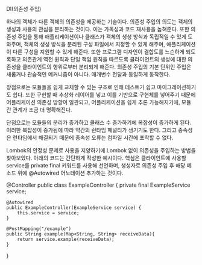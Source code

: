 DI(의존성 주입)

하나의 객체가 다른 객체의 의존성을 제공하는 기술이다.
의존성 주입의 의도는 객체의 생성과 사용의 관심을 분리하는 것이다.
이는 가독성과 코드 재사용을 높혀준다.
또한 의존성 주입을 통해 애플리케이션이나 클래스가 객체의 생성 방식과 독립적일 수 있게 도와주며, 객체의 생성 방식을 분리된 구성 파일에서 지정할 수 있게 해주며, 애플리케이션이 다른 구성을 지원할 수 있게 해준다.
또한 프로그램 디자인이 결합도를 느슨하게 되도록하고 의존관계 역전 원칙과 단일 책임 원칙을 따르도록 클라이언트의 생성에 대한 의존성을 클라이언트의 행위로부터 분리되게 해준다.
의존성 주입의 기본 단위인 주입은 새롭거나 관습적인 메커니즘이 아니다.
매개변수 전달과 동일하게 동작한다.

장점으로는 모듈들을 쉽게 교체할 수 있는 구조로 인해 테스트가 쉽고 마이그레이션하기도 쉽다.
또한 구현할 때 추상화 레이어를 넣고 이를 기반으로 구현체를 넣어주기 때문에 어플리케이션 의존성 방향이 일관되고, 어플리케이션을 쉽게 추론 가능해지기에, 모듈 간 관계가 조금 더 명확해진다.

단점으로는 모듈들의 분리가 증가하고 클래스 수 증가하기에 복잡성이 증가하게 된다.
이러한 복잡성이 증가됨에 따라 약간의 런타임 페널티가 생기기도 한다.
그리고 종속성은 런타임에서 해결되기 때문에 종속성 오류는 컴파일 시간에 포착할 수 없다.

Lombok의 안정성 문제로 사용을 지양하기에 Lombok 없이 의존성을 주입하는 방법을 찾아보았다.
아래의 코드는 간단하게 작성한 예시이다.
핵심은 클라이언트에 사용할 service를 private final 키워드를 사용해 선언하며, 생성자로 의존성 주입 후 해당 메소드 위에 @Autowired 어노테이션 추가하는 것이다.

@Controller
public class ExampleController {
    private final ExampleService service;

    @Autowired
    public ExampleController(ExampleService service) {
        this.service = service;
    }

    @PostMapping("/example")
    public String example(Map<String, String> receiveData){
        return service.example(receiveData);
    }
}
